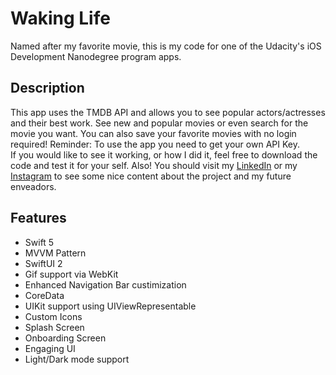 # Waking Life

Named after my favorite movie, this is my code for one of the Udacity's iOS Development Nanodegree program apps. 

## Description

This app uses the TMDB API and allows you to see popular actors/actresses and their best work. See new and popular movies or even search for the movie you want. You can also save your favorite movies with no login required! 
Reminder: To use the app you need to get your own API Key.  
If you would like to see it working, or how I did it, feel free to download the code and test it for your self. Also! You should visit my [LinkedIn](https://www.linkedin.com/in/letfelipemarques/) or my [Instagram](https://www.instagram.com/marques.visarq/) to see some nice content about the project and my future enveadors. 

## Features

- Swift 5
- MVVM Pattern
- SwiftUI 2
- Gif support via WebKit
- Enhanced Navigation Bar custimization
- CoreData
- UIKit support using UIViewRepresentable
- Custom Icons 
- Splash Screen
- Onboarding Screen
- Engaging UI 
- Light/Dark mode support
